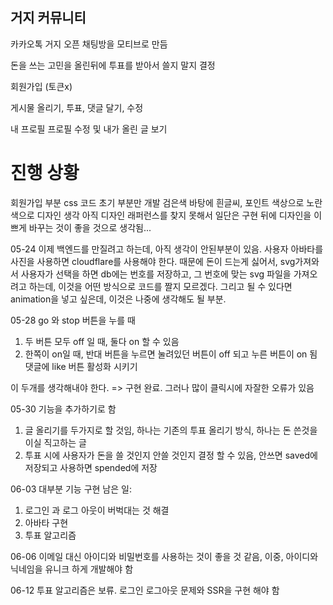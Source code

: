 ## 거지 커뮤니티

카카오톡 거지 오픈 채팅방을 모티브로 만듬

돈을 쓰는 고민을 올린뒤에 투표를 받아서 쓸지 말지 결정

회원가입
(토큰x)

게시물 올리기,
투표, 댓글 달기, 수정

내 프로필
프로필 수정 및 내가 올린 글 보기

# 진행 상황

회원가입 부분 css 코드 초기 부분만 개발
검은색 바탕에 흰글씨, 포인트 색상으로 노란색으로 디자인 생각
아직 디자인 래퍼런스를 찾지 못해서 일단은 구현 뒤에 디자인을 이쁘게 바꾸는 것이 좋을 것으로 생각됨...

05-24
이제 백엔드를 만질려고 하는데, 아직 생각이 안된부분이 있음.
사용자 아바타를 사진을 사용하면 cloudflare를 사용해야 한다.
때문에 돈이 드는게 싫어서, svg가져와서 사용자가 선택을 하면 db에는 번호를 저장하고,
그 번호에 맞는 svg 파일을 가져오려고 하는데, 이것을 어떤 방식으로 코드를 짤지 모르겠다.
그리고 될 수 있다면 animation을 넣고 싶은데, 이것은 나중에 생각해도 될 부분.

05-28
go 와 stop 버튼을 누를 때

1. 두 버튼 모두 off 일 때, 둘다 on 할 수 있음
2. 한쪽이 on일 때, 반대 버튼을 누르면 눌려있던 버튼이 off 되고 누른 버튼이 on 됨
   댓글에 like 버튼 활성화 시키기

이 두개를 생각해내야 한다.
=> 구현 완료. 그러나 많이 클릭시에 자잘한 오류가 있음

05-30
기능을 추가하기로 함
1. 글 올리기를 두가지로 할 것임, 하나는 기존의 투표 올리기 방식, 하나는 돈 쓴것을 이실 직고하는 글
2. 투표 시에 사용자가 돈을 쓸 것인지 안쓸 것인지 결정 할 수 있음, 안쓰면 saved에 저장되고 사용하면 spended에 저장

06-03
대부분 기능 구현
남은 일:
1. 로그인 과 로그 아웃이 버벅대는 것 해결
2. 아바타 구현
3. 투표 알고리즘

06-06
이메일 대신 아이디와 비밀번호를 사용하는 것이 좋을 것 같음,
이중, 아이디와 닉네임을 유니크 하게 개발해야 함

06-12
투표 알고리즘은 보류.
로그인 로그아웃 문제와 SSR을 구현 해야 함